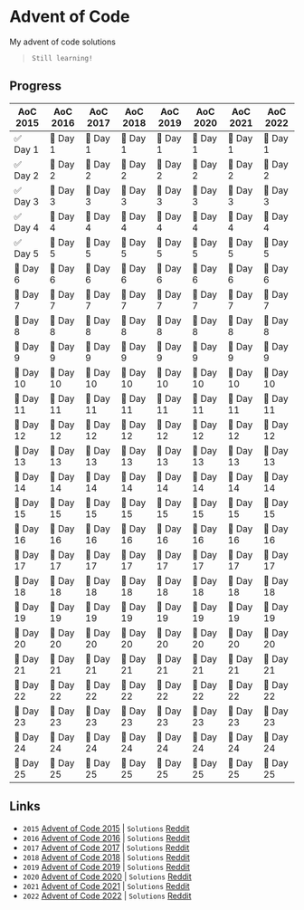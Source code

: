# Advent of Code
My advent of code solutions
> `Still learning!`

## Progress
| AoC 2015   | AoC 2016   | AoC 2017   | AoC 2018   | AoC 2019   | AoC 2020   | AoC 2021   | AoC 2022   |
| ---------- | ---------- | ---------- | ---------- | ---------- | ---------- | ---------- | ---------- |
| ✅ Day 1   | 🔴 Day 1   | 🔴 Day 1   | 🔴 Day 1   | 🔴 Day 1   | 🔴 Day 1   | 🔴 Day 1   | 🔴 Day 1   |
| ✅ Day 2   | 🔴 Day 2   | 🔴 Day 2   | 🔴 Day 2   | 🔴 Day 2   | 🔴 Day 2   | 🔴 Day 2   | 🔴 Day 2   |
| ✅ Day 3   | 🔴 Day 3   | 🔴 Day 3   | 🔴 Day 3   | 🔴 Day 3   | 🔴 Day 3   | 🔴 Day 3   | 🔴 Day 3   |
| ✅ Day 4   | 🔴 Day 4   | 🔴 Day 4   | 🔴 Day 4   | 🔴 Day 4   | 🔴 Day 4   | 🔴 Day 4   | 🔴 Day 4   |
| ✅ Day 5   | 🔴 Day 5   | 🔴 Day 5   | 🔴 Day 5   | 🔴 Day 5   | 🔴 Day 5   | 🔴 Day 5   | 🔴 Day 5   |
| 🔴 Day 6   | 🔴 Day 6   | 🔴 Day 6   | 🔴 Day 6   | 🔴 Day 6   | 🔴 Day 6   | 🔴 Day 6   | 🔴 Day 6   |
| 🔴 Day 7   | 🔴 Day 7   | 🔴 Day 7   | 🔴 Day 7   | 🔴 Day 7   | 🔴 Day 7   | 🔴 Day 7   | 🔴 Day 7   |
| 🔴 Day 8   | 🔴 Day 8   | 🔴 Day 8   | 🔴 Day 8   | 🔴 Day 8   | 🔴 Day 8   | 🔴 Day 8   | 🔴 Day 8   |
| 🔴 Day 9   | 🔴 Day 9   | 🔴 Day 9   | 🔴 Day 9   | 🔴 Day 9   | 🔴 Day 9   | 🔴 Day 9   | 🔴 Day 9   |
| 🔴 Day 10  | 🔴 Day 10  | 🔴 Day 10  | 🔴 Day 10  | 🔴 Day 10  | 🔴 Day 10  | 🔴 Day 10  | 🔴 Day 10  |
| 🔴 Day 11  | 🔴 Day 11  | 🔴 Day 11  | 🔴 Day 11  | 🔴 Day 11  | 🔴 Day 11  | 🔴 Day 11  | 🔴 Day 11  |
| 🔴 Day 12  | 🔴 Day 12  | 🔴 Day 12  | 🔴 Day 12  | 🔴 Day 12  | 🔴 Day 12  | 🔴 Day 12  | 🔴 Day 12  |
| 🔴 Day 13  | 🔴 Day 13  | 🔴 Day 13  | 🔴 Day 13  | 🔴 Day 13  | 🔴 Day 13  | 🔴 Day 13  | 🔴 Day 13  |
| 🔴 Day 14  | 🔴 Day 14  | 🔴 Day 14  | 🔴 Day 14  | 🔴 Day 14  | 🔴 Day 14  | 🔴 Day 14  | 🔴 Day 14  |
| 🔴 Day 15  | 🔴 Day 15  | 🔴 Day 15  | 🔴 Day 15  | 🔴 Day 15  | 🔴 Day 15  | 🔴 Day 15  | 🔴 Day 15  |
| 🔴 Day 16  | 🔴 Day 16  | 🔴 Day 16  | 🔴 Day 16  | 🔴 Day 16  | 🔴 Day 16  | 🔴 Day 16  | 🔴 Day 16  |
| 🔴 Day 17  | 🔴 Day 17  | 🔴 Day 17  | 🔴 Day 17  | 🔴 Day 17  | 🔴 Day 17  | 🔴 Day 17  | 🔴 Day 17  |
| 🔴 Day 18  | 🔴 Day 18  | 🔴 Day 18  | 🔴 Day 18  | 🔴 Day 18  | 🔴 Day 18  | 🔴 Day 18  | 🔴 Day 18  |
| 🔴 Day 19  | 🔴 Day 19  | 🔴 Day 19  | 🔴 Day 19  | 🔴 Day 19  | 🔴 Day 19  | 🔴 Day 19  | 🔴 Day 19  |
| 🔴 Day 20  | 🔴 Day 20  | 🔴 Day 20  | 🔴 Day 20  | 🔴 Day 20  | 🔴 Day 20  | 🔴 Day 20  | 🔴 Day 20  |
| 🔴 Day 21  | 🔴 Day 21  | 🔴 Day 21  | 🔴 Day 21  | 🔴 Day 21  | 🔴 Day 21  | 🔴 Day 21  | 🔴 Day 21  |
| 🔴 Day 22  | 🔴 Day 22  | 🔴 Day 22  | 🔴 Day 22  | 🔴 Day 22  | 🔴 Day 22  | 🔴 Day 22  | 🔴 Day 22  |
| 🔴 Day 23  | 🔴 Day 23  | 🔴 Day 23  | 🔴 Day 23  | 🔴 Day 23  | 🔴 Day 23  | 🔴 Day 23  | 🔴 Day 23  |
| 🔴 Day 24  | 🔴 Day 24  | 🔴 Day 24  | 🔴 Day 24  | 🔴 Day 24  | 🔴 Day 24  | 🔴 Day 24  | 🔴 Day 24  |
| 🔴 Day 25  | 🔴 Day 25  | 🔴 Day 25  | 🔴 Day 25  | 🔴 Day 25  | 🔴 Day 25  | 🔴 Day 25  | 🔴 Day 25  |

## Links
- `2015` [Advent of Code 2015](https://adventofcode.com/2015) | `Solutions` [Reddit](https://www.reddit.com/r/adventofcode/wiki/archives/solution_megathreads/2015/)
- `2016` [Advent of Code 2016](https://adventofcode.com/2016) | `Solutions` [Reddit](https://www.reddit.com/r/adventofcode/wiki/archives/solution_megathreads/2016/)
- `2017` [Advent of Code 2017](https://adventofcode.com/2017) | `Solutions` [Reddit](https://www.reddit.com/r/adventofcode/wiki/archives/solution_megathreads/2017/)
- `2018` [Advent of Code 2018](https://adventofcode.com/2018) | `Solutions` [Reddit](https://www.reddit.com/r/adventofcode/wiki/archives/solution_megathreads/2018/)
- `2019` [Advent of Code 2019](https://adventofcode.com/2019) | `Solutions` [Reddit](https://www.reddit.com/r/adventofcode/wiki/archives/solution_megathreads/2019/)
- `2020` [Advent of Code 2020](https://adventofcode.com/2020) | `Solutions` [Reddit](https://www.reddit.com/r/adventofcode/wiki/archives/solution_megathreads/2020/)
- `2021` [Advent of Code 2021](https://adventofcode.com/2021) | `Solutions` [Reddit](https://www.reddit.com/r/adventofcode/wiki/archives/solution_megathreads/2021/)
- `2022` [Advent of Code 2022](https://adventofcode.com/2022) | `Solutions` [Reddit](https://www.reddit.com/r/adventofcode/wiki/archives/solution_megathreads/2022/)
